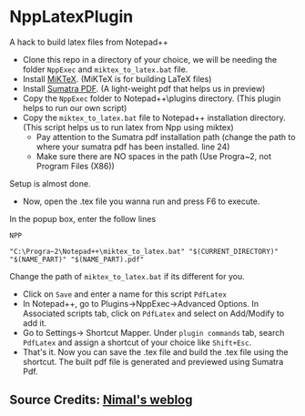 # NppLatexPlugin
A hack to build latex files from Notepad++

* Clone this repo in a directory of your choice, we will be needing the folder `NppExec` and `miktex_to_latex.bat` file.
* Install [MiKTeX](https://miktex.org/download). (MiKTeX is for building LaTeX files)
* Install [Sumatra PDF](https://www.sumatrapdfreader.org/download-free-pdf-viewer.html). (A light-weight pdf that helps us in preview)
* Copy the `NppExec` folder to Notepad++\plugins directory. (This plugin helps to run our own script)
* Copy the `miktex_to_latex.bat` file to Notepad++ installation directory. (This script helps us to run latex from Npp using miktex)
  * Pay attention to the Sumatra pdf installation path (change the path to where your sumatra pdf has been installed. line 24)
  * Make sure there are NO spaces in the path (Use Progra~2, not Program Files (X86))

Setup is almost done. 
* Now, open the .tex file you wanna run and press F6 to execute.

In the popup box, enter the follow lines

``` 
NPP

"C:\Progra~2\Notepad++\miktex_to_latex.bat" "$(CURRENT_DIRECTORY)" "$(NAME_PART)" "$(NAME_PART).pdf"
```
Change the path of `miktex_to_latex.bat` if its different for you.

* Click on `Save` and enter a name for this script `PdfLatex`
* In Notepad++, go to Plugins->NppExec->Advanced Options. In Associated scripts tab, click on `PdfLatex` and select on Add/Modify to add it.
* Go to Settings-> Shortcut Mapper. Under `plugin commands` tab, search `PdfLatex` and assign a shortcut of your choice like `Shift+Esc`.
* That's it. Now you can save the .tex file and build the .tex file using the shortcut. The built pdf file is generated and previewed using Sumatra Pdf.

## Source Credits: [Nimal's weblog](http://nimal.info/blog/2010/latex-on-windows-with-miktex-and-notepad)